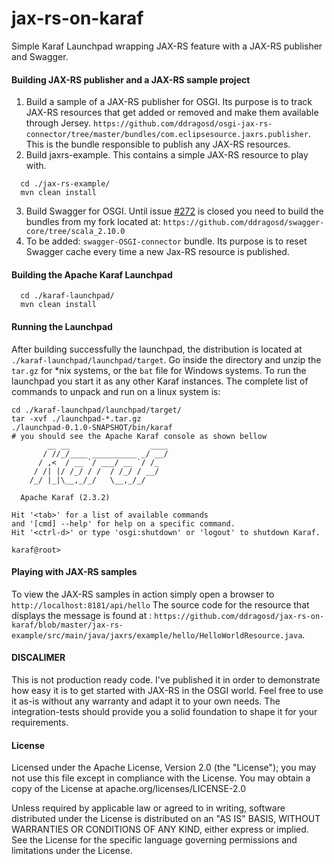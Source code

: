jax-rs-on-karaf
===============

Simple Karaf Launchpad wrapping JAX-RS feature with a JAX-RS publisher and Swagger.

#### Building JAX-RS publisher and a JAX-RS sample project

1. Build a sample of a JAX-RS publisher for OSGI. Its purpose is to track JAX-RS resources that get added or removed and make them available through Jersey.
`https://github.com/ddragosd/osgi-jax-rs-connector/tree/master/bundles/com.eclipsesource.jaxrs.publisher`. 
This is the bundle responsible to publish any JAX-RS resources.
2. Build jaxrs-example. This contains a simple JAX-RS resource to play with.
```
  cd ./jax-rs-example/
  mvn clean install 
```
3. Build Swagger for OSGI. Until issue [#272](https://github.com/wordnik/swagger-core/issues/272) is closed you need to build the bundles from my fork located at: `https://github.com/ddragosd/swagger-core/tree/scala_2.10.0`
4. To be added: `swagger-OSGI-connector` bundle. Its purpose is to reset Swagger cache every time a new Jax-RS resource is published.

#### Building the Apache Karaf Launchpad

```
  cd ./karaf-launchpad/
  mvn clean install
```

#### Running the Launchpad
After building successfully the launchpad, the distribution is located at `./karaf-launchpad/launchpad/target`.
Go inside the directory and unzip the `tar.gz` for *nix systems, or the `bat` file for Windows systems.
To run the launchpad you start it as any other Karaf instances. The complete list of commands to unpack and run on a linux system is:
```
cd ./karaf-launchpad/launchpad/target/
tar -xvf ./launchpad-*.tar.gz
./launchpad-0.1.0-SNAPSHOT/bin/karaf
# you should see the Apache Karaf console as shown bellow
        __ __                  ____      
       / //_/____ __________ _/ __/      
      / ,<  / __ `/ ___/ __ `/ /_        
     / /| |/ /_/ / /  / /_/ / __/        
    /_/ |_|\__,_/_/   \__,_/_/         

  Apache Karaf (2.3.2)

Hit '<tab>' for a list of available commands
and '[cmd] --help' for help on a specific command.
Hit '<ctrl-d>' or type 'osgi:shutdown' or 'logout' to shutdown Karaf.

karaf@root>
```

#### Playing with JAX-RS samples
To view the JAX-RS samples in action simply open a browser to `http://localhost:8181/api/hello` 
The source code for the resource that displays the message is found at : `https://github.com/ddragosd/jax-rs-on-karaf/blob/master/jax-rs-example/src/main/java/jaxrs/example/hello/HelloWorldResource.java`.


#### DISCALIMER 
This is not production ready code. I've published it in order to demonstrate how easy it is to get started with JAX-RS in the OSGI world. 
Feel free to use it as-is without any warranty and adapt it to your own needs. The integration-tests should provide you a solid foundation to shape it for your requirements. 

#### License
Licensed under the Apache License, Version 2.0 (the "License"); you may not use this file except in compliance with the License. You may obtain a copy of the License at apache.org/licenses/LICENSE-2.0

Unless required by applicable law or agreed to in writing, software distributed under the License is distributed on an "AS IS" BASIS, WITHOUT WARRANTIES OR CONDITIONS OF ANY KIND, either express or implied. See the License for the specific language governing permissions and limitations under the License.
